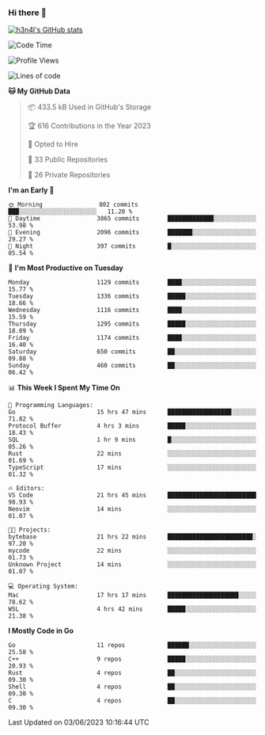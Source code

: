 ### Hi there 👋

[![h3n4l's GitHub stats](https://github-readme-stats.vercel.app/api?username=h3n4l&count_private=true&show_icons=true&theme=radical)](https://github.com/h3n4l/github-readme-stats)

<!--START_SECTION:waka-->
![Code Time](http://img.shields.io/badge/Code%20Time-1%2C264%20hrs%2046%20mins-blue)

![Profile Views](http://img.shields.io/badge/Profile%20Views-2-blue)

![Lines of code](https://img.shields.io/badge/From%20Hello%20World%20I%27ve%20Written-3.2%20million%20lines%20of%20code-blue)

**🐱 My GitHub Data** 

> 📦 433.5 kB Used in GitHub's Storage 
 > 
> 🏆 616 Contributions in the Year 2023
 > 
> 💼 Opted to Hire
 > 
> 📜 33 Public Repositories 
 > 
> 🔑 26 Private Repositories 
 > 
**I'm an Early 🐤** 

```text
🌞 Morning                802 commits         ███░░░░░░░░░░░░░░░░░░░░░░   11.20 % 
🌆 Daytime                3865 commits        █████████████░░░░░░░░░░░░   53.98 % 
🌃 Evening                2096 commits        ███████░░░░░░░░░░░░░░░░░░   29.27 % 
🌙 Night                  397 commits         █░░░░░░░░░░░░░░░░░░░░░░░░   05.54 % 
```
📅 **I'm Most Productive on Tuesday** 

```text
Monday                   1129 commits        ████░░░░░░░░░░░░░░░░░░░░░   15.77 % 
Tuesday                  1336 commits        █████░░░░░░░░░░░░░░░░░░░░   18.66 % 
Wednesday                1116 commits        ████░░░░░░░░░░░░░░░░░░░░░   15.59 % 
Thursday                 1295 commits        █████░░░░░░░░░░░░░░░░░░░░   18.09 % 
Friday                   1174 commits        ████░░░░░░░░░░░░░░░░░░░░░   16.40 % 
Saturday                 650 commits         ██░░░░░░░░░░░░░░░░░░░░░░░   09.08 % 
Sunday                   460 commits         ██░░░░░░░░░░░░░░░░░░░░░░░   06.42 % 
```


📊 **This Week I Spent My Time On** 

```text
💬 Programming Languages: 
Go                       15 hrs 47 mins      ██████████████████░░░░░░░   71.82 % 
Protocol Buffer          4 hrs 3 mins        █████░░░░░░░░░░░░░░░░░░░░   18.43 % 
SQL                      1 hr 9 mins         █░░░░░░░░░░░░░░░░░░░░░░░░   05.26 % 
Rust                     22 mins             ░░░░░░░░░░░░░░░░░░░░░░░░░   01.69 % 
TypeScript               17 mins             ░░░░░░░░░░░░░░░░░░░░░░░░░   01.32 % 

🔥 Editors: 
VS Code                  21 hrs 45 mins      █████████████████████████   98.93 % 
Neovim                   14 mins             ░░░░░░░░░░░░░░░░░░░░░░░░░   01.07 % 

🐱‍💻 Projects: 
bytebase                 21 hrs 22 mins      ████████████████████████░   97.20 % 
mycode                   22 mins             ░░░░░░░░░░░░░░░░░░░░░░░░░   01.73 % 
Unknown Project          14 mins             ░░░░░░░░░░░░░░░░░░░░░░░░░   01.07 % 

💻 Operating System: 
Mac                      17 hrs 17 mins      ████████████████████░░░░░   78.62 % 
WSL                      4 hrs 42 mins       █████░░░░░░░░░░░░░░░░░░░░   21.38 % 
```

**I Mostly Code in Go** 

```text
Go                       11 repos            ██████░░░░░░░░░░░░░░░░░░░   25.58 % 
C++                      9 repos             █████░░░░░░░░░░░░░░░░░░░░   20.93 % 
Rust                     4 repos             ██░░░░░░░░░░░░░░░░░░░░░░░   09.30 % 
Shell                    4 repos             ██░░░░░░░░░░░░░░░░░░░░░░░   09.30 % 
C                        4 repos             ██░░░░░░░░░░░░░░░░░░░░░░░   09.30 % 
```




 Last Updated on 03/06/2023 10:16:44 UTC
<!--END_SECTION:waka-->

